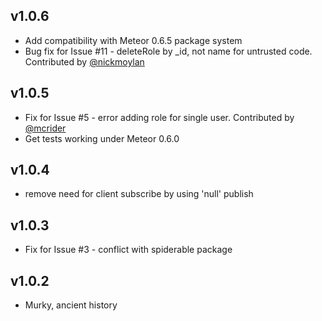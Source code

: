 ## v1.0.6

* Add compatibility with Meteor 0.6.5 package system
* Bug fix for Issue #11 - deleteRole by _id, not name for untrusted code. Contributed by [@nickmoylan](https://github.com/nickmoylan)


## v1.0.5

* Fix for Issue #5 - error adding role for single user. Contributed by [@mcrider](https://github.com/mcrider)
* Get tests working under Meteor 0.6.0


## v1.0.4

* remove need for client subscribe by using 'null' publish


## v1.0.3

* Fix for Issue #3 - conflict with spiderable package


## v1.0.2

* Murky, ancient history
